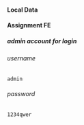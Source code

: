 #### Local Data 
#### Assignment FE

##### admin account for login
###### username
```
admin
```
###### password
````
1234qwer
````

